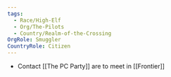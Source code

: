 ```yaml
---
tags:
  - Race/High-Elf
  - Org/The-Pilots
  - Country/Realm-of-the-Crossing
OrgRole: Smuggler
CountryRole: Citizen
---
```

- Contact [[The PC Party]] are to meet in [[Frontier]]